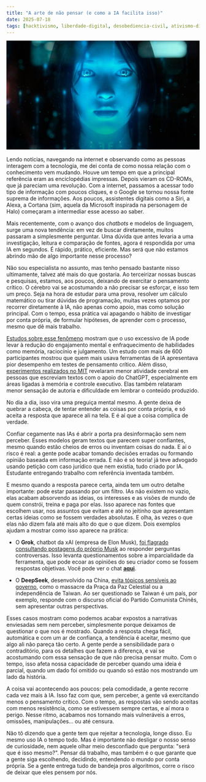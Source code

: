 ```yaml
---
title: "A arte de não pensar (e como a IA facilita isso)"
date: 2025-07-18
tags: [hacktivismo, liberdade-digital, desobediencia-civil, ativismo-digital, cultura-hacker, política, tecnologia, democracia, fake-news, discurso-de-ódio]
---
```


![Capa do texto: codígos](/images/HALO-Inteligencia-Artificial-Cortana-Game-Microsoft.jpg)

Lendo notícias, navegando na internet e observando como as pessoas interagem com a tecnologia, me dei conta de como nossa relação com o conhecimento vem mudando. Houve um tempo em que a principal referência eram as enciclopédias impressas. Depois vieram os CD-ROMs, que já pareciam uma revolução. Com a internet, passamos a acessar todo tipo de informação com poucos cliques, e o Google se tornou nossa fonte suprema de informações. Aos poucos, assistentes digitais como a Siri, a Alexa, a Cortana (sim, aquela da Microsoft inspirada na personagem de Halo) começaram a intermediar esse acesso ao saber.

Mais recentemente, com o avanço dos _chatbots_ e modelos de linguagem, surge uma nova tendência: em vez de buscar diretamente, muitos passaram a simplesmente perguntar. Uma dúvida que antes levaria a uma investigação, leitura e comparação de fontes, agora é respondida por uma IA em segundos. É rápido, prático, eficiente. Mas será que não estamos abrindo mão de algo importante nesse processo?

Não sou especialista no assunto, mas tenho pensado bastante nisso ultimamente, talvez até mais do que gostaria. Ao terceirizar nossas buscas e pesquisas, estamos, aos poucos, deixando de exercitar o pensamento crítico. O cérebro vai se acostumando a não precisar se esforçar, e isso tem um preço. Seja na hora de estudar para uma prova, resolver um cálculo matemático ou tirar dúvidas de programação, muitas vezes optamos por recorrer diretamente à IA, não apenas como apoio, mas como solução principal. Com o tempo, essa prática vai apagando o hábito de investigar por conta própria, de formular hipóteses, de aprender com o processo, mesmo que dê mais trabalho.

[Estudos sobre esse fenômeno](https://tecnoblog.net/noticias/uso-de-ia-reduz-aprendizado-e-o-pensamento-critico-revela-pesquisa) mostram que o uso excessivo de IA pode levar à redução do engajamento mental e enfraquecimento de habilidades como memória, raciocínio e julgamento. Um estudo com mais de 600 participantes mostrou que quem mais usava ferramentas de IA apresentava pior desempenho em testes de pensamento crítico. Além disso, [experimentos realizados no MIT](https://arxiv.org/abs/2506.08872) revelaram menor atividade cerebral em pessoas que escreviam textos com o apoio do ChatGPT, especialmente em áreas ligadas à memória e controle executivo. Elas também relataram menor sensação de autoria e dificuldade em lembrar o conteúdo produzido.

No dia a dia, isso vira uma preguiça mental mesmo. A gente deixa de quebrar a cabeça, de tentar entender as coisas por conta própria, e só aceita a resposta que aparece ali na tela. E é aí que a coisa complica de verdade.

Confiar cegamente nas IAs é abrir a porta pra desinformação sem nem perceber. Esses modelos geram textos que parecem super confiantes, mesmo quando estão cheios de erros ou inventam coisas do nada. E aí o risco é real: a gente pode acabar tomando decisões erradas ou formando opinião baseada em informação errada. E não é só teoria! já teve advogado usando petição com caso jurídico que nem existia, tudo criado por IA. Estudante entregando trabalho com referência inventada também.

E mesmo quando a resposta parece certa, ainda tem um outro detalhe importante: pode estar passando por um filtro. IAs não existem no vazio, elas acabam absorvendo as ideias, os interesses e as visões de mundo de quem constrói, treina e paga por elas. Isso aparece nas fontes que escolhem usar, nos assuntos que evitam e até no jeitinho que apresentam certas ideias como se fossem verdades absolutas. E olha, às vezes o que elas não dizem fala até mais alto do que o que dizem. Dois exemplos ajudam a mostrar como isso aparece na prática:

* O **Grok**, chatbot da xAI (empresa de Elon Musk), [foi flagrado consultando postagens do próprio Musk](https://apnews.com/article/grok-4-elon-musk-xai-colossus-14d575fb490c2b679ed3111a1c83f857) ao responder perguntas controversas. Isso levanta questionamentos sobre a imparcialidade da ferramenta, que pode ecoar as opiniões do seu criador como se fossem respostas objetivas. Você pode ver o chat [**aqui**](https://grok.com/share/bGVnYWN5_09bb5198-d4c4-4516-8622-4ba04482dc3b).

* O **DeepSeek**, desenvolvido na China, [evita tópicos sensíveis ao governo](https://www.theguardian.com/technology/2025/jan/28/we-tried-out-deepseek-it-works-well-until-we-asked-it-about-tiananmen-square-and-taiwan), como o massacre da Praça da Paz Celestial ou a independência de Taiwan. Ao ser questionado se Taiwan é um país, por exemplo, responde com o discurso oficial do Partido Comunista Chinês, sem apresentar outras perspectivas.

Esses casos mostram como podemos acabar expostos a narrativas enviesadas sem nem perceber, simplesmente porque deixamos de questionar o que nos é mostrado. Quando a resposta chega fácil, automática e com um ar de confiança, a tendência é aceitar, mesmo que algo ali não pareça tão certo. A gente perde a sensibilidade para o contraditório, para os detalhes que fazem a diferença, e vai se acostumando com essa sensação de que não precisa pensar muito. Com o tempo, isso afeta nossa capacidade de perceber quando uma ideia é parcial, quando um dado foi omitido ou quando só estão nos mostrando um lado da história.

A coisa vai acontecendo aos poucos: pela comodidade, a gente recorre cada vez mais à IA. Isso faz com que, sem perceber, a gente vá exercitando menos o pensamento crítico. Com o tempo, as respostas vão sendo aceitas com menos resistência, como se estivessem sempre certas, e aí mora o perigo. Nesse ritmo, acabamos nos tornando mais vulneráveis a erros, omissões, manipulações... ou até censura.

Não tô dizendo que a gente tem que rejeitar a tecnologia, longe disso. Eu mesmo uso IA o tempo todo. Mas é importante não desligar o nosso senso de curiosidade, nem aquele olhar meio desconfiado que pergunta: "será que é isso mesmo?". Pensar dá trabalho, mas também é o que garante que a gente siga escolhendo, decidindo, entendendo o mundo por conta própria. Se a gente entrega tudo de bandeja pros algoritmos, corre o risco de deixar que eles pensem por nós.